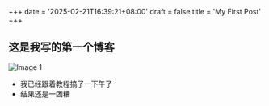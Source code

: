 +++
date = '2025-02-21T16:39:21+08:00'
draft = false
title = 'My First Post'
+++

## 这是我写的第一个博客

![Image 1](image1.png)

- 我已经跟着教程搞了一下午了
- 结果还是一团糟
